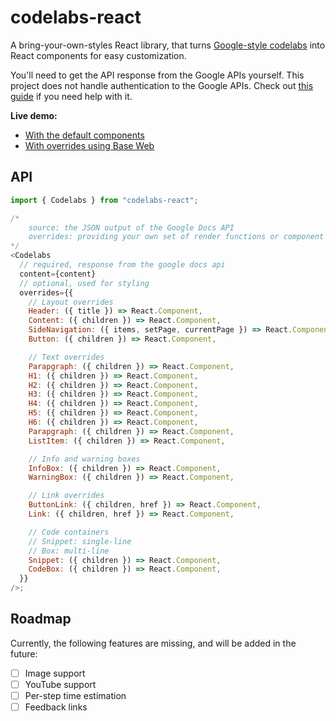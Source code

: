 # codelabs-react

A bring-your-own-styles React library, that turns [Google-style codelabs](https://github.com/googlecodelabs/tools/blob/master/FORMAT-GUIDE.md) into React components for easy customization.

You'll need to get the API response from the Google APIs yourself. This project does not handle authentication to the Google APIs. Check out [this guide](https://developers.google.com/docs/api/quickstart/js) if you need help with it.

**Live demo:**

- [With the default components](https://codelabs-react.netlify.app/?path=/story/codelabs-example--default)
- [With overrides using Base Web](https://codelabs-react.netlify.app/?path=/story/codelabs-example--base-web)

## API

```js
import { Codelabs } from "codelabs-react";

/*
    source: the JSON output of the Google Docs API
    overrides: providing your own set of render functions or component overrides
*/
<Codelabs
  // required, response from the google docs api
  content={content}
  // optional, used for styling
  overrides={{
    // Layout overrides
    Header: ({ title }) => React.Component,
    Content: ({ children }) => React.Component,
    SideNavigation: ({ items, setPage, currentPage }) => React.Component,
    Button: ({ children }) => React.Component,

    // Text overrides
    Parapgraph: ({ children }) => React.Component,
    H1: ({ children }) => React.Component,
    H2: ({ children }) => React.Component,
    H3: ({ children }) => React.Component,
    H4: ({ children }) => React.Component,
    H5: ({ children }) => React.Component,
    H6: ({ children }) => React.Component,
    Parapgraph: ({ children }) => React.Component,
    ListItem: ({ children }) => React.Component,

    // Info and warning boxes
    InfoBox: ({ children }) => React.Component,
    WarningBox: ({ children }) => React.Component,

    // Link overrides
    ButtonLink: ({ children, href }) => React.Component,
    Link: ({ children, href }) => React.Component,

    // Code containers
    // Snippet: single-line
    // Box: multi-line
    Snippet: ({ children }) => React.Component,
    CodeBox: ({ children }) => React.Component,
  }}
/>;
```

## Roadmap

Currently, the following features are missing, and will be added in the future:

- [ ] Image support
- [ ] YouTube support
- [ ] Per-step time estimation
- [ ] Feedback links
